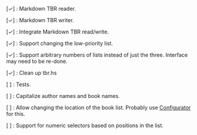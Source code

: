 [✓]
:   Markdown TBR reader.

[✓]
:   Markdown TBR writer.

[✓]
:   Integrate Markdown TBR read/write.

[✓]
:   Support changing the low-priority list.

[✓]
:   Support arbitrary numbers of lists instead of just the three. Interface
    may need to be re-done.

[✓]
:   Clean up tbr.hs

[ ]
:   Tests.

[ ]
:   Capitalize author names and book names.

[ ]
:   Allow changing the location of the book list. Probably use
    [Configurator][] for this.

  [Configurator]: http://hackage.haskell.org/package/configurator

[ ]
:   Support for numeric selectors based on positions in the list.
